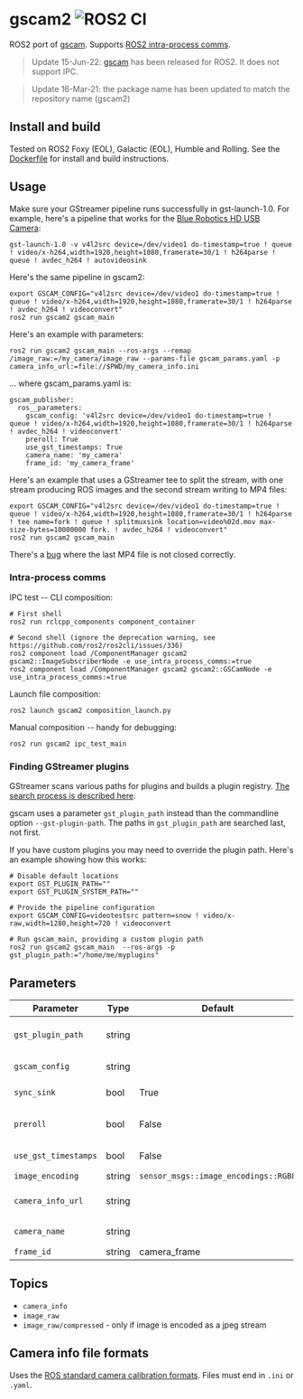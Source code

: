 # gscam2 ![ROS2 CI](https://github.com/clydemcqueen/gscam2/actions/workflows/build_test.yml/badge.svg?branch=main)

ROS2 port of [gscam](https://github.com/ros-drivers/gscam).
Supports [ROS2 intra-process comms](https://index.ros.org//doc/ros2/Tutorials/Intra-Process-Communication/).

> Update 15-Jun-22: [gscam](https://index.ros.org/p/gscam/github-ros-drivers-gscam/) has been released for ROS2. It does not support IPC.

> Update 16-Mar-21: the package name has been updated to match the repository name (gscam2)

## Install and build

Tested on ROS2 Foxy (EOL), Galactic (EOL), Humble and Rolling.
See the [Dockerfile](Dockerfile) for install and build instructions.

## Usage

Make sure your GStreamer pipeline runs successfully in gst-launch-1.0.
For example, here's a pipeline that works for the [Blue Robotics HD USB Camera](https://bluerobotics.com/store/sensors-sonars-cameras/cameras/cam-usb-low-light-r1/):
~~~
gst-launch-1.0 -v v4l2src device=/dev/video1 do-timestamp=true ! queue ! video/x-h264,width=1920,height=1080,framerate=30/1 ! h264parse ! queue ! avdec_h264 ! autovideosink
~~~

Here's the same pipeline in gscam2:
~~~
export GSCAM_CONFIG="v4l2src device=/dev/video1 do-timestamp=true ! queue ! video/x-h264,width=1920,height=1080,framerate=30/1 ! h264parse ! avdec_h264 ! videoconvert"
ros2 run gscam2 gscam_main
~~~

Here's an example with parameters:
~~~
ros2 run gscam2 gscam_main --ros-args --remap /image_raw:=/my_camera/image_raw --params-file gscam_params.yaml -p camera_info_url:=file://$PWD/my_camera_info.ini
~~~
... where gscam_params.yaml is:
~~~
gscam_publisher:
  ros__parameters:
    gscam_config: 'v4l2src device=/dev/video1 do-timestamp=true ! queue ! video/x-h264,width=1920,height=1080,framerate=30/1 ! h264parse ! avdec_h264 ! videoconvert'
    preroll: True
    use_gst_timestamps: True
    camera_name: 'my_camera'
    frame_id: 'my_camera_frame'
~~~

Here's an example that uses a GStreamer tee to split the stream, with one stream producing ROS images
and the second stream writing to MP4 files:
~~~
export GSCAM_CONFIG="v4l2src device=/dev/video1 do-timestamp=true ! queue ! video/x-h264,width=1920,height=1080,framerate=30/1 ! h264parse ! tee name=fork ! queue ! splitmuxsink location=video%02d.mov max-size-bytes=10000000 fork. ! avdec_h264 ! videoconvert"
ros2 run gscam2 gscam_main
~~~
There's a [bug](https://github.com/clydemcqueen/gscam2/issues/4) where the last MP4 file is not closed correctly.

### Intra-process comms

IPC test -- CLI composition:
~~~
# First shell
ros2 run rclcpp_components component_container

# Second shell (ignore the deprecation warning, see https://github.com/ros2/ros2cli/issues/336)
ros2 component load /ComponentManager gscam2 gscam2::ImageSubscriberNode -e use_intra_process_comms:=true
ros2 component load /ComponentManager gscam2 gscam2::GSCamNode -e use_intra_process_comms:=true
~~~

Launch file composition:
~~~
ros2 launch gscam2 composition_launch.py
~~~

Manual composition -- handy for debugging:
~~~
ros2 run gscam2 ipc_test_main
~~~

### Finding GStreamer plugins

GStreamer scans various paths for plugins and builds a plugin registry.
[The search process is described here](https://gstreamer.freedesktop.org/documentation/gstreamer/gstregistry.html?gi-language=c).

gscam uses a parameter `gst_plugin_path` instead than the commandline option `--gst-plugin-path`.
The paths in `gst_plugin_path` are searched last, not first.

If you have custom plugins you may need to override the plugin path. Here's an example showing how this works:
~~~
# Disable default locations
export GST_PLUGIN_PATH=""
export GST_PLUGIN_SYSTEM_PATH=""

# Provide the pipeline configuration
export GSCAM_CONFIG=videotestsrc pattern=snow ! video/x-raw,width=1280,height=720 ! videoconvert

# Run gscam_main, providing a custom plugin path
ros2 run gscam2 gscam_main  --ros-args -p gst_plugin_path:="/home/me/myplugins"
~~~

## Parameters

| Parameter | Type | Default | Notes |
|---|---|---|---|
| `gst_plugin_path` | string | | Similar to `--gst-plugin-path`, searchs path for plugins |
| `gscam_config` | string | | GStreamer pipeline configuration |
| `sync_sink` | bool | True | Enable GstBaseSink synchronization |
| `preroll` | bool | False | Transition to GST_STATE_PLAYING twice |
| `use_gst_timestamps` | bool | False | Use gst time instead of ROS time |
| `image_encoding` | string | `sensor_msgs::image_encodings::RGB8` |  ROS image encoding |
| `camera_info_url` | string | | URL to camera info file, e.g., `file:///path/to/file` |
| `camera_name` | string | | Replaces `${NAME}` in the URL  |
| `frame_id` | string | camera_frame | Camera frame ID |

## Topics
- `camera_info`
- `image_raw`
- `image_raw/compressed` - only if image is encoded as a jpeg stream 

## Camera info file formats

Uses the [ROS standard camera calibration formats](http://wiki.ros.org/camera_calibration_parsers?distro=melodic).
Files must end in `.ini` or `.yaml`.


